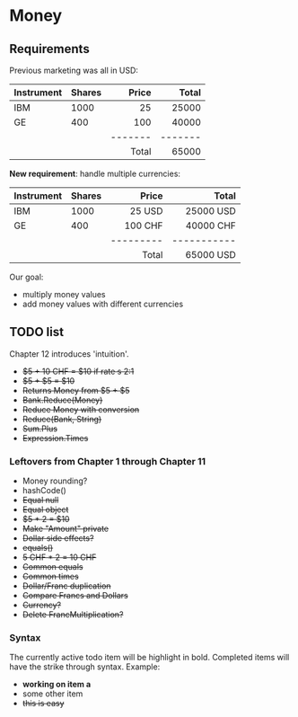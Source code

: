 # Money

## Requirements

Previous marketing was all in USD: 

| Instrument | Shares | Price | Total |
|------------|:-------|------:|------:|
| IBM        | 1000   | 25    | 25000 |
| GE         | 400    | 100   | 40000 |
|            |        |-------|-------|
|            |        | Total | 65000 |

**New requirement**: handle multiple currencies:

| Instrument | Shares | Price   | Total     |
|------------|:-------|--------:|----------:|
| IBM        | 1000   | 25 USD  | 25000 USD |
| GE         | 400    | 100 CHF | 40000 CHF |
|            |        |---------|-----------|
|            |        | Total   | 65000 USD |

Our goal:

- multiply money values
- add money values with different currencies

## TODO list

Chapter 12 introduces 'intuition'.

- ~~$5 + 10 CHF = $10 if rate s 2:1~~
- ~~$5 + $5 = $10~~
- ~~Returns Money from $5 + $5~~
- ~~Bank.Reduce(Money)~~
- ~~Reduce Money with conversion~~
- ~~Reduce(Bank, String)~~
- ~~Sum.Plus~~
- ~~Expression.Times~~

### Leftovers from Chapter 1 through Chapter 11

- Money rounding?
- hashCode()
- ~~Equal null~~
- ~~Equal object~~
- ~~$5 * 2 = $10~~
- ~~Make "Amount" private~~
- ~~Dollar side effects?~~
- ~~equals()~~
- ~~5 CHF * 2 = 10 CHF~~
- ~~Common equals~~
- ~~Common times~~
- ~~Dollar/Franc duplication~~
- ~~Compare Francs and Dollars~~
- ~~Currency?~~
- ~~Delete FrancMultiplication?~~

### Syntax

The currently active todo item will be highlight in bold. 
Completed items will have the strike through syntax.
Example:

- **working on item a**
- some other item
- ~~this is easy~~
 